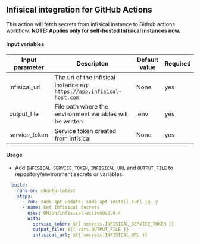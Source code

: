 ## Infisical integration for GitHub Actions
This action will fetch secrets from infisical instance to Github actions workflow.
**NOTE: Applies only for self-hosted Infisical instances now.**

#### Input variables

|Input parameter|Descripton|Default value| Required |   
|------|-----|-----|-----|
|infisical_url|The url of the infisical instance eg: `https://app.infisical-host.com`|None|yes|
|output_file|File path where the environment variables will be written|.env|yes|
|service_token| Service token created from infisical | None | yes |

#### Usage

- Add `INFISICAL_SERVICE_TOKEN`, `INFISICAL_URL` and `OUTPUT_FILE` to repository/environment secrets or variables.

```yaml
  build:
    runs-on: ubuntu-latest
    steps:
      - run: sudo apt update; sudo apt install curl jq -y
      - name: Get Infisical Secrets
        uses: DMJoh/infisical-action@v0.0.4
        with:
          service_token: ${{ secrets.INFISICAL_SERVICE_TOKEN }}
          output_file: ${{ vars.OUTPUT_FILE }}
          infisical_url: ${{ secrets.INFISICAL_URL }}
```
